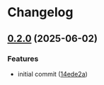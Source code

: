 # Changelog

## [0.2.0](https://github.com/DASPRiD/jsonapi-serde-js/compare/core-v0.1.0...core-v0.2.0) (2025-06-02)


### Features

* initial commit ([14ede2a](https://github.com/DASPRiD/jsonapi-serde-js/commit/14ede2a53e826e0d197ac62bc5ee4c4fca2334a1))
